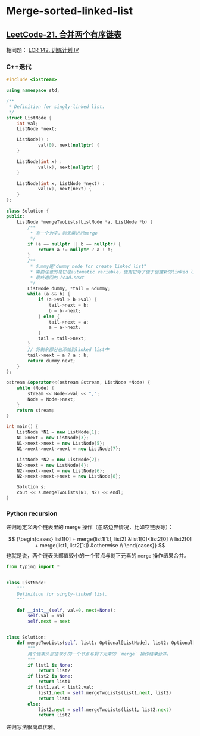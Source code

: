 # Merge-sorted-linked-list



## [LeetCode-21. 合并两个有序链表](https://leetcode.cn/problems/merge-two-sorted-lists/)

相同题： [LCR 142. 训练计划 IV](https://leetcode.cn/problems/he-bing-liang-ge-pai-xu-de-lian-biao-lcof/)



### C++迭代

```C++
#include <iostream>

using namespace std;

/**
 * Definition for singly-linked list.
 */
struct ListNode {
    int val;
    ListNode *next;

    ListNode() :
            val(0), next(nullptr) {
    }

    ListNode(int x) :
            val(x), next(nullptr) {
    }

    ListNode(int x, ListNode *next) :
            val(x), next(next) {
    }
};

class Solution {
public:
    ListNode *mergeTwoLists(ListNode *a, ListNode *b) {
        /**
         * 有一个为空，则无需进行merge
         */
        if (a == nullptr || b == nullptr) {
            return a != nullptr ? a : b;
        }
        /**
         * dummy是"dummy node for create linked list"
         * 需要注意的是它是automatic variable，使用它为了便于创建新的linked list
         * 最终返回的 head.next
         */
        ListNode dummy, *tail = &dummy;
        while (a && b) {
            if (a->val > b->val) {
                tail->next = b;
                b = b->next;
            } else {
                tail->next = a;
                a = a->next;
            }
            tail = tail->next;
        }
        // 将剩余部分也添加到linked list中
        tail->next = a ? a : b;
        return dummy.next;
    }
};

ostream &operator<<(ostream &stream, ListNode *Node) {
    while (Node) {
        stream << Node->val << ",";
        Node = Node->next;
    }
    return stream;
}

int main() {
    ListNode *N1 = new ListNode{1};
    N1->next = new ListNode{3};
    N1->next->next = new ListNode{5};
    N1->next->next->next = new ListNode{7};

    ListNode *N2 = new ListNode{2};
    N2->next = new ListNode{4};
    N2->next->next = new ListNode{6};
    N2->next->next->next = new ListNode{8};

    Solution s;
    cout << s.mergeTwoLists(N1, N2) << endl;
}


```

### Python recursion

递归地定义两个链表里的 merge 操作（忽略边界情况，比如空链表等）：

$$
{\begin{cases}
list1[0] + merge(list1[1:], list2) &list1[0]<list2[0] \\
list2[0] + merge(list1, list2[1:]) &otherwise \\
\end{cases}}
$$
也就是说，两个链表头部值较小的一个节点与剩下元素的 `merge` 操作结果合并。



```python
from typing import *


class ListNode:
    """
    Definition for singly-linked list.
    """

    def __init__(self, val=0, next=None):
        self.val = val
        self.next = next


class Solution:
    def mergeTwoLists(self, list1: Optional[ListNode], list2: Optional[ListNode]) -> Optional[ListNode]:
        """
        两个链表头部值较小的一个节点与剩下元素的 `merge` 操作结果合并。
        """
        if list1 is None:
            return list2
        if list2 is None:
            return list1
        if list1.val < list2.val:
            list1.next = self.mergeTwoLists(list1.next, list2)
            return list1
        else:
            list2.next = self.mergeTwoLists(list1, list2.next)
            return list2

```

递归写法很简单优雅。

